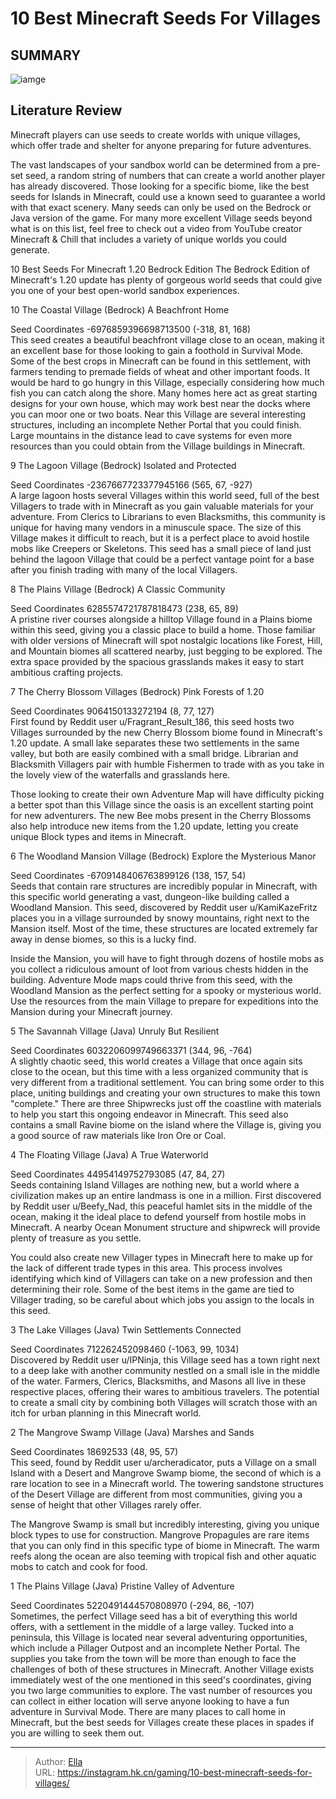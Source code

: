 # 10 Best Minecraft Seeds For Villages


## SUMMARY 

![iamge](https://static1.srcdn.com/wordpress/wp-content/uploads/2023/06/10-best-minecraft-seeds-for-villages.jpg)

## Literature Review

Minecraft players can use seeds to create worlds with unique villages, which offer trade and shelter for anyone preparing for future adventures.





The vast landscapes of your sandbox world can be determined from a pre-set seed, a random string of numbers that can create a world another player has already discovered. Those looking for a specific biome, like the best seeds for Islands in Minecraft, could use a known seed to guarantee a world with that exact scenery. Many seeds can only be used on the Bedrock or Java version of the game.
For many more excellent Village seeds beyond what is on this list, feel free to check out a video from YouTube creator Minecraft &amp; Chill that includes a variety of unique worlds you could generate.  



            
 
 10 Best Seeds For Minecraft 1.20 Bedrock Edition 
The Bedrock Edition of Minecraft&#39;s 1.20 update has plenty of gorgeous world seeds that could give you one of your best open-world sandbox experiences.












 








 10  The Coastal Village (Bedrock) 
A Beachfront Home
        

   Seed    Coordinates     -6976859396698713500    (-318, 81, 168)    
This seed creates a beautiful beachfront village close to an ocean, making it an excellent base for those looking to gain a foothold in Survival Mode. Some of the best crops in Minecraft can be found in this settlement, with farmers tending to premade fields of wheat and other important foods. It would be hard to go hungry in this Village, especially considering how much fish you can catch along the shore.
Many homes here act as great starting designs for your own house, which may work best near the docks where you can moor one or two boats. Near this Village are several interesting structures, including an incomplete Nether Portal that you could finish. Large mountains in the distance lead to cave systems for even more resources than you could obtain from the Village buildings in Minecraft. 





 9  The Lagoon Village (Bedrock) 
Isolated and Protected
        

   Seed    Coordinates     -2367667723377945166    (565, 67, -927)    
A large lagoon hosts several Villages within this world seed, full of the best Villagers to trade with in Minecraft as you gain valuable materials for your adventure. From Clerics to Librarians to even Blacksmiths, this community is unique for having many vendors in a minuscule space. The size of this Village makes it difficult to reach, but it is a perfect place to avoid hostile mobs like Creepers or Skeletons. 
This seed has a small piece of land just behind the lagoon Village that could be a perfect vantage point for a base after you finish trading with many of the local Villagers. 






 8  The Plains Village (Bedrock) 
A Classic Community
        

   Seed    Coordinates     6285574721787818473    (238, 65, 89)    
A pristine river courses alongside a hilltop Village found in a Plains biome within this seed, giving you a classic place to build a home. Those familiar with older versions of Minecraft will spot nostalgic locations like Forest, Hill, and Mountain biomes all scattered nearby, just begging to be explored. The extra space provided by the spacious grasslands makes it easy to start ambitious crafting projects. 





 7  The Cherry Blossom Villages (Bedrock) 
Pink Forests of 1.20


 







   Seed    Coordinates     9064150133272194    (8, 77, 127)    
First found by Reddit user u/Fragrant_Result_186, this seed hosts two Villages surrounded by the new Cherry Blossom biome found in Minecraft&#39;s 1.20 update. A small lake separates these two settlements in the same valley, but both are easily combined with a small bridge. Librarian and Blacksmith Villagers pair with humble Fishermen to trade with as you take in the lovely view of the waterfalls and grasslands here.


Those looking to create their own Adventure Map will have difficulty picking a better spot than this Village since the oasis is an excellent starting point for new adventurers. The new Bee mobs present in the Cherry Blossoms also help introduce new items from the 1.20 update, letting you create unique Block types and items in Minecraft. 





 6  The Woodland Mansion Village (Bedrock) 
Explore the Mysterious Manor
        

   Seed    Coordinates     -6709148406763899126    (138, 157, 54)    
Seeds that contain rare structures are incredibly popular in Minecraft, with this specific world generating a vast, dungeon-like building called a Woodland Mansion. This seed, discovered by Reddit user u/KamiKazeFritz places you in a village surrounded by snowy mountains, right next to the Mansion itself. Most of the time, these structures are located extremely far away in dense biomes, so this is a lucky find.


Inside the Mansion, you will have to fight through dozens of hostile mobs as you collect a ridiculous amount of loot from various chests hidden in the building. Adventure Mode maps could thrive from this seed, with the Woodland Mansion as the perfect setting for a spooky or mysterious world. Use the resources from the main Village to prepare for expeditions into the Mansion during your Minecraft journey. 





 5  The Savannah Village (Java) 
Unruly But Resilient
        

   Seed    Coordinates     6032206099749663371    (344, 96, -764)    
A slightly chaotic seed, this world creates a Village that once again sits close to the ocean, but this time with a less organized community that is very different from a traditional settlement. You can bring some order to this place, uniting buildings and creating your own structures to make this town &#34;complete.&#34; There are three Shipwrecks just off the coastline with materials to help you start this ongoing endeavor in Minecraft. 
This seed also contains a small Ravine biome on the island where the Village is, giving you a good source of raw materials like Iron Ore or Coal. 






 4  The Floating Village (Java) 
A True Waterworld
        

   Seed    Coordinates     44954149752793085    (47, 84, 27)    
Seeds containing Island Villages are nothing new, but a world where a civilization makes up an entire landmass is one in a million. First discovered by Reddit user u/Beefy_Nad, this peaceful hamlet sits in the middle of the ocean, making it the ideal place to defend yourself from hostile mobs in Minecraft. A nearby Ocean Monument structure and shipwreck will provide plenty of treasure as you settle.


You could also create new Villager types in Minecraft here to make up for the lack of different trade types in this area. This process involves identifying which kind of Villagers can take on a new profession and then determining their role. Some of the best items in the game are tied to Villager trading, so be careful about which jobs you assign to the locals in this seed. 





 3  The Lake Villages (Java) 
Twin Settlements Connected
        

   Seed    Coordinates     712262452098460    (-1063, 99, 1034)    
Discovered by Reddit user u/IPNinja, this Village seed has a town right next to a deep lake with another community nestled on a small isle in the middle of the water. Farmers, Clerics, Blacksmiths, and Masons all live in these respective places, offering their wares to ambitious travelers. The potential to create a small city by combining both Villages will scratch those with an itch for urban planning in this Minecraft world. 







 2  The Mangrove Swamp Village (Java) 
Marshes and Sands


 







   Seed    Coordinates     18692533    (48, 95, 57)    
This seed, found by Reddit user u/archeradicator, puts a Village on a small Island with a Desert and Mangrove Swamp biome, the second of which is a rare location to see in a Minecraft world. The towering sandstone structures of the Desert Village are different from most communities, giving you a sense of height that other Villages rarely offer.


The Mangrove Swamp is small but incredibly interesting, giving you unique block types to use for construction. Mangrove Propagules are rare items that you can only find in this specific type of biome in Minecraft. The warm reefs along the ocean are also teeming with tropical fish and other aquatic mobs to catch and cook for food. 





 1  The Plains Village (Java) 
Pristine Valley of Adventure
        

   Seed    Coordinates     5220491444570808970    (-294, 86, -107)    
Sometimes, the perfect Village seed has a bit of everything this world offers, with a settlement in the middle of a large valley. Tucked into a peninsula, this Village is located near several adventuring opportunities, which include a Pillager Outpost and an incomplete Nether Portal. The supplies you take from the town will be more than enough to face the challenges of both of these structures in Minecraft.
Another Village exists immediately west of the one mentioned in this seed&#39;s coordinates, giving you two large communities to explore. The vast number of resources you can collect in either location will serve anyone looking to have a fun adventure in Survival Mode. There are many places to call home in Minecraft, but the best seeds for Villages create these places in spades if you are willing to seek them out.


---

> Author: [Ella](https://instagram.hk.cn/)  
> URL: https://instagram.hk.cn/gaming/10-best-minecraft-seeds-for-villages/  

